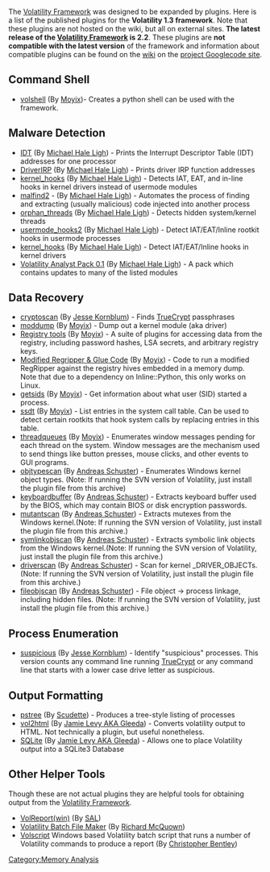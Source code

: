 The [Volatility Framework](Volatility_Framework "wikilink") was designed
to be expanded by plugins. Here is a list of the published plugins for
the **Volatility 1.3 framework**. Note that these plugins are not hosted
on the wiki, but all on external sites. **The latest release of the
[Volatility Framework](Volatility_Framework "wikilink") is 2.2**. These
plugins are **not compatible with the latest version** of the framework
and information about compatible plugins can be found on the
[wiki](http://code.google.com/p/volatility/wiki/VolatilityIntroduction?tm=6)
on the [project Googlecode site](http://code.google.com/p/volatility).

## Command Shell

- [volshell](http://moyix.blogspot.com/2008/08/indroducing-volshell.html)
  (By
  [Moyix](http://moyix.blogspot.com/2008/08/indroducing-volshell.html))-
  Creates a python shell can be used with the framework.

## Malware Detection

- [IDT](http://mhl-malware-scripts.googlecode.com/files/idt.py) (By
  [Michael Hale
  Ligh](http://mnin.blogspot.com/2009/07/new-and-updated-volatility-plug-ins.html)) -
  Prints the Interrupt Descriptor Table (IDT) addresses for one
  processor
- [DriverIRP](http://mhl-malware-scripts.googlecode.com/files/driverirp.py)
  (By [Michael Hale
  Ligh](http://mnin.blogspot.com/2009/07/new-and-updated-volatility-plug-ins.html)) -
  Prints driver IRP function addresses
- [kernel_hooks](http://mhl-malware-scripts.googlecode.com/files/kernel_hooks.py)
  (By [Michael Hale
  Ligh](http://mnin.blogspot.com/2009/07/new-and-updated-volatility-plug-ins.html)) -
  Detects IAT, EAT, and in-line hooks in kernel drivers instead of
  usermode modules
- [malfind2](http://mhl-malware-scripts.googlecode.com/files/malfind2.py) -
  (By [Michael Hale
  Ligh](http://mnin.blogspot.com/2009/07/new-and-updated-volatility-plug-ins.html)) -
  Automates the process of finding and extracting (usually malicious)
  code injected into another process
- [orphan_threads](http://mhl-malware-scripts.googlecode.com/files/orphan_threads.py)
  (By [Michael Hale
  Ligh](http://mnin.blogspot.com/2009/07/new-and-updated-volatility-plug-ins.html)) -
  Detects hidden system/kernel threads
- [usermode_hooks2](http://mhl-malware-scripts.googlecode.com/files/usermode_hooks2.py)
  (By [Michael Hale
  Ligh](http://mnin.blogspot.com/2009/07/new-and-updated-volatility-plug-ins.html)) -
  Detect IAT/EAT/Inline rootkit hooks in usermode processes
- [kernel_hooks](http://mhl-malware-scripts.googlecode.com/files/kernel_hooks.py)
  (By [Michael Hale
  Ligh](http://mnin.blogspot.com/2009/07/new-and-updated-volatility-plug-ins.html)) -
  Detect IAT/EAT/Inline hooks in kernel drivers
- [Volatility Analyst Pack
  0.1](http://mhl-malware-scripts.googlecode.com/files/vap-0.1.zip) (By
  [Michael Hale
  Ligh](http://mnin.blogspot.com/2009/12/new-and-updated-volatility-plug-ins.html)) -
  A pack which contains updates to many of the listed modules

## Data Recovery

- [cryptoscan](http://jessekornblum.com/tools/volatility/cryptoscan.py)
  (By [Jesse Kornblum](Jesse_Kornblum "wikilink")) - Finds
  [TrueCrypt](TrueCrypt "wikilink") passphrases
- [moddump](http://moyix.blogspot.com/2008/10/plugin-post-moddump.html)
  (By
  [Moyix](http://moyix.blogspot.com/2008/10/plugin-post-moddump.html)) -
  Dump out a kernel module (aka driver)
- [Registry
  tools](http://www.cc.gatech.edu/%7Ebrendan/volatility/dl/volreg-0.6.tar.gz)
  (By
  [Moyix](http://moyix.blogspot.com/2009/01/memory-registry-tools.html)) -
  A suite of plugins for accessing data from the registry, including
  password hashes, LSA secrets, and arbitrary registry keys.
- [Modified Regripper & Glue
  Code](http://www.cc.gatech.edu/%7Ebrendan/volatility/dl/volrip-0.1.tar.gz)
  (By
  [Moyix](http://moyix.blogspot.com/2009/03/regripper-and-volatility-prototype.html)) -
  Code to run a modified RegRipper against the registry hives embedded
  in a memory dump. Note that due to a dependency on Inline::Python,
  this only works on Linux.
- [getsids](http://moyix.blogspot.com/2008/08/linking-processes-to-users.html)
  (By
  [Moyix](http://moyix.blogspot.com/2008/08/linking-processes-to-users.html)) -
  Get information about what user (SID) started a process.
- [ssdt](http://moyix.blogspot.com/2008/08/auditing-system-call-table.html)
  (By
  [Moyix](http://moyix.blogspot.com/2008/08/auditing-system-call-table.html)) -
  List entries in the system call table. Can be used to detect certain
  rootkits that hook system calls by replacing entries in this table.
- [threadqueues](http://kurtz.cs.wesleyan.edu/%7Ebdolangavitt/memory/threadqueues.py)
  (By
  [Moyix](http://moyix.blogspot.com/2008/09/window-messages-as-forensic-resource.html)) -
  Enumerates window messages pending for each thread on the system.
  Window messages are the mechanism used to send things like button
  presses, mouse clicks, and other events to GUI programs.
- [objtypescan](http://computer.forensikblog.de/files/volatility_plugins/volatility_objtypescan-current.zip)
  (By [Andreas
  Schuster](http://computer.forensikblog.de/en/2009/04/scanning_for_file_objects.html)) -
  Enumerates Windows kernel object types. (Note: If running the SVN
  version of Volatility, just install the plugin file from this archive)
- [keyboardbuffer](http://computer.forensikblog.de/files/volatility_plugins/keyboardbuffer.py)
  (By [Andreas
  Schuster](http://computer.forensikblog.de/en/2009/04/read_password_from_keyboard_buffer.html#more)) -
  Extracts keyboard buffer used by the BIOS, which may contain BIOS or
  disk encryption passwords.
- [mutantscan](http://computer.forensikblog.de/files/volatility_plugins/volatility_mutantscan-current.zip)
  (By [Andreas
  Schuster](http://computer.forensikblog.de/en/2009/04/searching_for_mutants.html#more)) -
  Extracts mutexes from the Windows kernel.(Note: If running the SVN
  version of Volatility, just install the plugin file from this
  archive.)
- [symlinkobjscan](http://computer.forensikblog.de/files/volatility_plugins/volatility_symlinkobjscan-current.zip)
  (By [Andreas
  Schuster](http://computer.forensikblog.de/en/2009/04/symbolic_link_objects.html#more)) -
  Extracts symbolic link objects from the Windows kernel.(Note: If
  running the SVN version of Volatility, just install the plugin file
  from this archive.)
- [driverscan](http://computer.forensikblog.de/files/volatility_plugins/volatility_driverscan-current.zip)
  (By [Andreas
  Schuster](http://computer.forensikblog.de/en/2009/04/scanning_for_drivers.html#more)) -
  Scan for kernel _DRIVER_OBJECTs. (Note: If running the SVN version of
  Volatility, just install the plugin file from this archive.)
- [fileobjscan](http://computer.forensikblog.de/files/volatility_plugins/volatility_fileobjscan-current.zip)
  (By [Andreas
  Schuster](http://computer.forensikblog.de/en/2009/04/linking_file_objects_to_processes.html#more)) -
  File object -\> process linkage, including hidden files. (Note: If
  running the SVN version of Volatility, just install the plugin file
  from this archive.)

## Process Enumeration

- [suspicious](http://jessekornblum.com/tools/volatility/suspicious.py)
  (By [Jesse Kornblum](Jesse_Kornblum "wikilink")) - Identify
  "suspicious" processes. This version counts any command line running
  [TrueCrypt](TrueCrypt "wikilink") or any command line that starts with
  a lower case drive letter as suspicious.

## Output Formatting

- [pstree](http://scudette.blogspot.com/2008/10/pstree-volatility-plugin.html)
  (By
  [Scudette](http://scudette.blogspot.com/2008/10/pstree-volatility-plugin.html)) -
  Produces a tree-style listing of processes
- [vol2html](http://gleeda.blogspot.com/2009/03/briefly-vol2html-update.html)
  (By [Jamie Levy AKA
  Gleeda](http://gleeda.blogspot.com/2008/11/vol2html-perl-script.html)) -
  Converts volatility output to HTML. Not technically a plugin, but
  useful nonetheless.
- [SQLite](http://jls-scripts.googlecode.com/files/vol_sql-0.2.tgz) (By
  [Jamie Levy AKA
  Gleeda](http://gleeda.blogspot.com/2010/01/volatilitys-output-rendering-functions.html)) -
  Allows one to place Volatility output into a SQLite3 Database

## Other Helper Tools

Though these are not actual plugins they are helpful tools for obtaining
output from the [Volatility Framework](Volatility_Framework "wikilink").

- [VolReport(win)](http://volatility.googlecode.com/files/vol-Report%28win%29.zip)
  (By
  [SAL](http://volatility.googlecode.com/files/VolReport%28win%29_%20Simple%20Aggregation%20for%20Volatility%20Output.pdf))
- [Volatility Batch File
  Maker](http://forensiczone.blogspot.com/2009/10/volatility-batch-file-maker.html)
  (By [Richard
  McQuown](http://forensiczone.blogspot.com/2009/10/walk-through-volatility-batch-file.html))
- [Volscript](https://docs.google.com/leaf?id=0Bz2rZ4S-yK8AZDYzNDU3ZjktYTBhMS00NGQ3LTg2MGItYWM2YTFjYWE3YmQ3&sort=name&layout=list&num=50)
  Windows based Volatility batch script that runs a number of Volatility
  commands to produce a report (By [Christopher
  Bentley](http://active-security.blogspot.com/2011/05/volatility-script-for-windows.html))

[Category:Memory Analysis](Category:Memory_Analysis "wikilink")